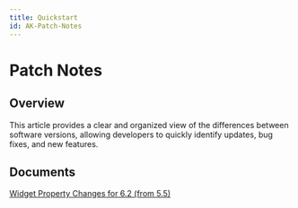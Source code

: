 ```yaml
---
title: Quickstart
id: AK-Patch-Notes
---
```


# Patch Notes

## Overview

This article provides a clear and organized view of the differences between software versions, allowing developers to quickly identify updates, bug fixes, and new features.

## Documents

[Widget Property Changes for 6.2 (from 5.5)](/docs/PatchNotes-WidgetPropertyChanges-55-62)
